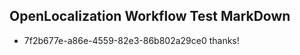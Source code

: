 ## OpenLocalization Workflow Test MarkDown
* 7f2b677e-a86e-4559-82e3-86b802a29ce0 thanks!

<!--HONumber=Sep16_HO1-->


